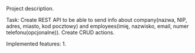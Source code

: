 Project description.

Task: Create REST API to be able to send info about company(nazwa, NIP, adres, miasto, kod pocztowy) 
and employees(imię, nazwisko, email, numer telefonu(opcjonalne)).
 Create CRUD actions.

Implemented features:
1. 